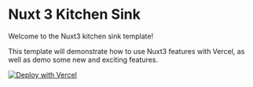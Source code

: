 # Nuxt 3 Kitchen Sink

Welcome to the Nuxt3 kitchen sink template!

This template will demonstrate how to use Nuxt3 features with Vercel, as well as demo some new and exciting features.

[![Deploy with Vercel](https://vercel.com/button)](https://vercel.com/new/clone?repository-url=https%3A%2F%2Fgithub.com%2Fvercel%2Fnext.js%2Ftree%2Fcanary%2Fexamples%2Fhello-world)
